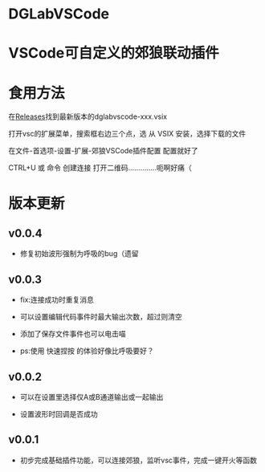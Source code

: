 # DGLabVSCode
VSCode可自定义的郊狼联动插件
=======

# 食用方法

在[Releases](https://github.com/lxyddice/DGLabVSCode/releases)找到最新版本的dglabvscode-xxx.vsix

打开vsc的扩展菜单，搜索框右边三个点，选 从 VSIX 安装，选择下载的文件

在文件-首选项-设置-扩展-郊狼VSCode插件配置 配置就好了

CTRL+U 或 命令 创建连接 打开二维码..............呃啊好痛（

# 版本更新

## v0.0.4

- 修复初始波形强制为呼吸的bug（遗留

## v0.0.3

- fix:连接成功时重复消息

- 可以设置编辑代码事件时最大输出次数，超过则清空

- 添加了保存文件事件也可以电击喵

- ps:使用 快速捏按 的体验好像比呼吸要好？

## v0.0.2

- 可以在设置里选择仅A或B通道输出或一起输出

- 设置波形时回调是否成功

## v0.0.1

- 初步完成基础插件功能，可以连接郊狼，监听vsc事件，完成一键开火等函数

